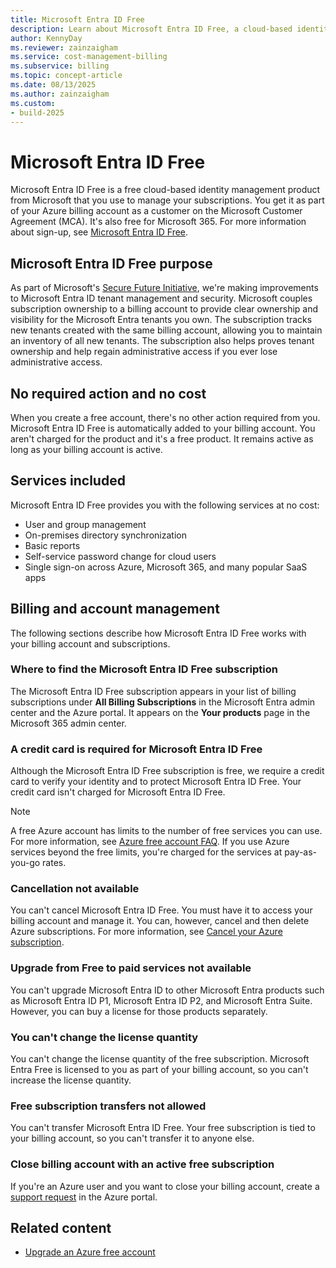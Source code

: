 ```yaml
---
title: Microsoft Entra ID Free
description: Learn about Microsoft Entra ID Free, a cloud-based identity management product included with your billing account, and how it helps manage your subscriptions.
author: KennyDay
ms.reviewer: zainzaigham
ms.service: cost-management-billing
ms.subservice: billing
ms.topic: concept-article
ms.date: 08/13/2025
ms.author: zainzaigham
ms.custom:
- build-2025
---
```


# Microsoft Entra ID Free

Microsoft Entra ID Free is a free cloud-based identity management product from Microsoft that you use to manage your subscriptions. You get it as part of your Azure billing account as a customer on the Microsoft Customer Agreement (MCA). It's also free for Microsoft 365. For more information about sign-up, see [Microsoft Entra ID Free](https://www.microsoft.com/security/business/microsoft-entra-pricing).

## Microsoft Entra ID Free purpose

As part of Microsoft's [Secure Future Initiative](https://www.microsoft.com/trust-center/security/secure-future-initiative), we're making improvements to Microsoft Entra ID tenant management and security. Microsoft couples subscription ownership to a billing account to provide clear ownership and visibility for the Microsoft Entra tenants you own. The subscription tracks new tenants created with the same billing account, allowing you to maintain an inventory of all new tenants. The subscription also helps proves tenant ownership and help regain administrative access if you ever lose administrative access.

## No required action and no cost

When you create a free account, there's no other action required from you. Microsoft Entra ID Free is automatically added to your billing account. You aren't charged for the product and it's a free product. It remains active as long as your billing account is active.

## Services included

Microsoft Entra ID Free provides you with the following services at no cost:

- User and group management
- On-premises directory synchronization
- Basic reports
- Self-service password change for cloud users
- Single sign-on across Azure, Microsoft 365, and many popular SaaS apps

## Billing and account management

The following sections describe how Microsoft Entra ID Free works with your billing account and subscriptions.

### Where to find the Microsoft Entra ID Free subscription

The Microsoft Entra ID Free subscription appears in your list of billing subscriptions under **All Billing Subscriptions** in the Microsoft Entra admin center and the Azure portal. It appears on the **Your products** page in the Microsoft 365 admin center.

### A credit card is required for Microsoft Entra ID Free

Although the Microsoft Entra ID Free subscription is free, we require a credit card to verify your identity and to protect Microsoft Entra ID Free. Your credit card isn't charged for Microsoft Entra ID Free.

>[!NOTE]
>A free Azure account has limits to the number of free services you can use. For more information, see [Azure free account FAQ](https://azure.microsoft.com/free/free-account-faq/). If you use Azure services beyond the free limits, you're charged for the services at pay-as-you-go rates.

### Cancellation not available

You can't cancel Microsoft Entra ID Free. You must have it to access your billing account and manage it. You can, however, cancel and then delete Azure subscriptions. For more information, see [Cancel your Azure subscription](cancel-azure-subscription.md).

### Upgrade from Free to paid services not available

You can't upgrade Microsoft Entra ID to other Microsoft Entra products such as Microsoft Entra ID P1, Microsoft Entra ID P2, and Microsoft Entra Suite. However, you can buy a license for those products separately.

### You can't change the license quantity

You can't change the license quantity of the free subscription. Microsoft Entra Free is licensed to you as part of your billing account, so you can't increase the license quantity.

### Free subscription transfers not allowed

You can't transfer Microsoft Entra ID Free. Your free subscription is tied to your billing account, so you can't transfer it to anyone else.

### Close billing account with an active free subscription

If you're an Azure user and you want to close your billing account, create a [support request](https://go.microsoft.com/fwlink/?linkid=2083458) in the Azure portal.

## Related content

- [Upgrade an Azure free account](upgrade-azure-subscription.md)